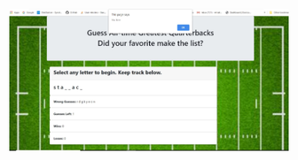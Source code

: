 ![](https://github.com/mlratino/quarterbackWordGuess/blob/master/quarterbackWordGuess.JPG "Logo Title Text 1")